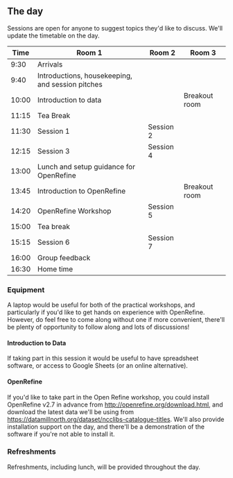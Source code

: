 The day
-------

Sessions are open for anyone to suggest topics they'd like to discuss. We'll update the timetable on the day.

| Time | Room 1 | Room 2 | Room 3 |
| ---- | ------ | ------ | ------ |
| 9:30 | Arrivals |  |  |
| 9:40 | Introductions, housekeeping, and session pitches |  |  |
| 10:00 | Introduction to data |  | Breakout room |
| 11:15 | Tea Break |  |  |
| 11:30 | Session 1 | Session 2 |  |
| 12:15 | Session 3 | Session 4 |  |
| 13:00 | Lunch and setup guidance for OpenRefine |  |  |
| 13:45 | Introduction to OpenRefine |  | Breakout room |
| 14:20 | OpenRefine Workshop | Session 5 |  |
| 15:00 | Tea break |  |  |
| 15:15 | Session 6 | Session 7 |  |
| 16:00 | Group feedback |  |  |
| 16:30 | Home time |  |  |

### Equipment

A laptop would be useful for both of the practical workshops, and particularly if you'd like to get hands on experience with OpenRefine. However, do feel free to come along without one if more convenient, there'll be plenty of opportunity to follow along and lots of discussions!

#### Introduction to Data

If taking part in this session it would be useful to have spreadsheet software, or access to Google Sheets (or an online alternative).

#### OpenRefine

If you'd like to take part in the Open Refine workshop, you could install OpenRefine v2.7 in advance from http://openrefine.org/download.html, and download the latest data we'll be using from https://datamillnorth.org/dataset/ncclibs-catalogue-titles. We'll also provide installation support on the day, and there'll be a demonstration of the software if you're not able to install it.

### Refreshments

Refreshments, including lunch, will be provided throughout the day.

